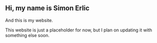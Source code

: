 ## Hi, my name is Simon Erlic
And this is my website.


This website is just a placeholder for now, but I plan on updating it with something else soon.
